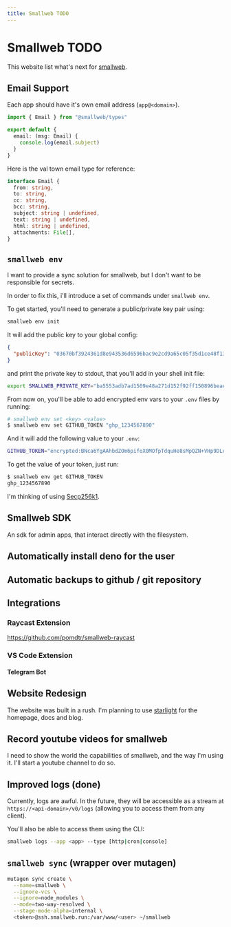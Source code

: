 ```yaml
---
title: Smallweb TODO
---
```


# Smallweb TODO

This website list what's next for [smallweb](https://smallweb.run).

## Email Support

Each app should have it's own email address (`app@<domain>`).

```ts
import { Email } from "@smallweb/types"

export default {
  email: (msg: Email) {
    console.log(email.subject)
  }
}
```

Here is the val town email type for reference:

```ts
interface Email {
  from: string,
  to: string,
  cc: string,
  bcc: string,
  subject: string | undefined,
  text: string | undefined,
  html: string | undefined,
  attachments: File[],
}
```

## `smallweb env`

I want to provide a sync solution for smallweb, but I don't want to be responsible for secrets.

In order to fix this, i'll introduce a set of commands under `smallweb env`.

To get started, you'll need to generate a public/private key pair using:

```sh
smallweb env init
```

It will add the public key to your global config:

```json
{
  "publicKey": "03670bf3924361d8e943536d6596bac9e2cd9a65c05f35d1ce48f137272adff1ae"
}
```

and print the private key to stdout, that you'll add in your shell init file:

```sh
export SMALLWEB_PRIVATE_KEY="ba5553adb7ad1509e48a271d152f92ff150896beae20e6d884474abae761e7af"
```

From now on, you'll be able to add encrypted env vars to your `.env` files by running:

```sh
# smallweb env set <key> <value>
$ smallweb env set GITHUB_TOKEN "ghp_1234567890"
```

And it will add the following value to your `.env`:

```sh
GITHUB_TOKEN="encrypted:BNca6YgAAhbdZOm6pifoX0MOfpTdquHe8sMpQZN+VHp9DLo2LpmhRoc1emp99BDta8xU/J9Y8zO5iko/+HrLKxxfXXfAv1nRvVV0ZuhLk+4mcbHl7eqpbFhn5ZBpHzi2e+eSh2nn"
```

To get the value of your token, just run:

```sh
$ smallweb env get GITHUB_TOKEN
ghp_1234567890
```

I'm thinking of using [Secp256k1](https://en.bitcoin.it/wiki/Secp256k1).


## Smallweb SDK

An sdk for admin apps, that interact directly with the filesystem.

## Automatically install deno for the user

## Automatic backups to github / git repository

## Integrations

### Raycast Extension

https://github.com/pomdtr/smallweb-raycast

### VS Code Extension

#### Telegram Bot

## Website Redesign

The website was built in a rush. I'm planning to use [starlight](https://starlight.astro.build/) for the homepage, docs and blog.

## Record youtube videos for smallweb

I need to show the world the capabilities of smallweb, and the way I'm using it. I'll start a youtube channel to do so.

## Improved logs (done)

Currently, logs are awful. In the future, they will be accessible as a stream at` https://<api-domain>/v0/logs` (allowing you to access them from any client).

You'll also be able to access them using the CLI:

```sh
smallweb logs --app <app> --type [http|cron|console]
```

## `smallweb sync` (wrapper over mutagen)

```sh
mutagen sync create \
  --name=smallweb \
  --ignore-vcs \
  --ignore=node_modules \
  --mode=two-way-resolved \
  --stage-mode-alpha=internal \
  <token>@ssh.smallweb.run:/var/www/<user> ~/smallweb
```
